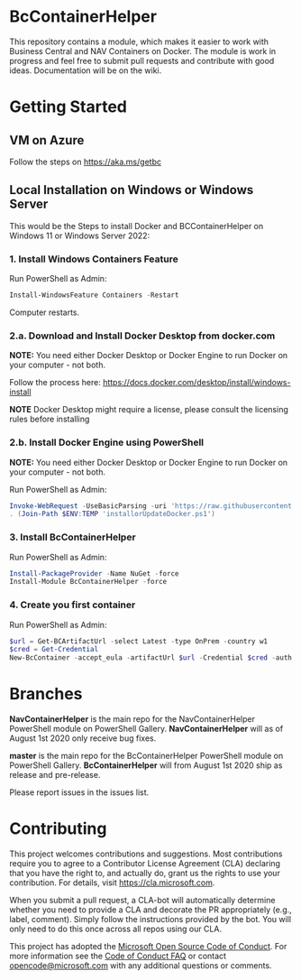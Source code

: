 # BcContainerHelper

This repository contains a module, which makes it easier to work with Business Central and NAV Containers on Docker.
The module is work in progress and feel free to submit pull requests and contribute with good ideas.
Documentation will be on the wiki.

# Getting Started

## VM on Azure
Follow the steps on https://aka.ms/getbc

## Local Installation on Windows or Windows Server
This would be the Steps to install Docker and BCContainerHelper on Windows 11 or Windows Server 2022:

### 1. Install Windows Containers Feature
Run PowerShell as Admin:
```PowerShell
Install-WindowsFeature Containers -Restart
```
Computer restarts.

### 2.a. Download and Install Docker Desktop from docker.com
**NOTE:** You need either Docker Desktop or Docker Engine to run Docker on your computer - not both.

Follow the process here: https://docs.docker.com/desktop/install/windows-install

**NOTE** Docker Desktop might require a license, please consult the licensing rules before installing

### 2.b. Install Docker Engine using PowerShell
**NOTE:** You need either Docker Desktop or Docker Engine to run Docker on your computer - not both.

Run PowerShell as Admin:
```PowerShell
Invoke-WebRequest -UseBasicParsing -uri 'https://raw.githubusercontent.com/microsoft/nav-arm-templates/master/InstallOrUpdateDockerEngine.ps1' -OutFile (Join-Path $ENV:TEMP 'installorUpdateDocker.ps1')
. (Join-Path $ENV:TEMP 'installorUpdateDocker.ps1')
```

### 3. Install BcContainerHelper
Run PowerShell as Admin:
```PowerShell
Install-PackageProvider -Name NuGet -force
Install-Module BcContainerHelper -force
```

### 4. Create you first container
Run PowerShell as Admin:
```PowerShell
$url = Get-BCArtifactUrl -select Latest -type OnPrem -country w1
$cred = Get-Credential
New-BcContainer -accept_eula -artifactUrl $url -Credential $cred -auth UserPassword
```

# Branches

**NavContainerHelper** is the main repo for the NavContainerHelper PowerShell module on PowerShell Gallery. **NavContainerHelper** will as of August 1st 2020 only receive bug fixes.

**master** is the main repo for the BcContainerHelper PowerShell module on PowerShell Gallery. **BcContainerHelper** will from August 1st 2020 ship as release and pre-release.

Please report issues in the issues list.

# Contributing

This project welcomes contributions and suggestions.  Most contributions require you to agree to a
Contributor License Agreement (CLA) declaring that you have the right to, and actually do, grant us
the rights to use your contribution. For details, visit https://cla.microsoft.com.

When you submit a pull request, a CLA-bot will automatically determine whether you need to provide
a CLA and decorate the PR appropriately (e.g., label, comment). Simply follow the instructions
provided by the bot. You will only need to do this once across all repos using our CLA.

This project has adopted the [Microsoft Open Source Code of Conduct](https://opensource.microsoft.com/codeofconduct/).
For more information see the [Code of Conduct FAQ](https://opensource.microsoft.com/codeofconduct/faq/) or
contact [opencode@microsoft.com](mailto:opencode@microsoft.com) with any additional questions or comments.
